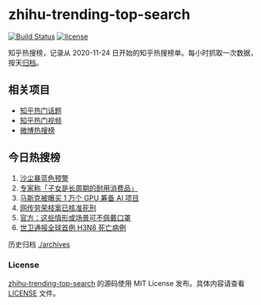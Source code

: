# zhihu-trending-top-search

[![Build Status](https://github.com/justjavac/zhihu-trending-top-search/workflows/ci/badge.svg?branch=main)](https://github.com/justjavac/zhihu-trending-top-search/actions)
[![license](https://img.shields.io/github/license/justjavac/zhihu-trending-top-search)](https://github.com/justjavac/zhihu-trending-top-search/blob/main/LICENSE)

知乎热搜榜，记录从 2020-11-24 日开始的知乎热搜榜单。每小时抓取一次数据，按天[归档](./archives)。

## 相关项目

- [知乎热门话题](https://github.com/justjavac/zhihu-trending-hot-questions)
- [知乎热门视频](https://github.com/justjavac/zhihu-trending-hot-video)
- [微博热搜榜](https://github.com/justjavac/weibo-trending-hot-search)

## 今日热搜榜

<!-- BEGIN -->
<!-- 最后更新时间 Thu Apr 13 2023 01:06:04 GMT+0800 (China Standard Time) -->

1. [沙尘暴蓝色预警](https://www.zhihu.com/search?q=%E6%B2%99%E5%B0%98%E6%9A%B4%E8%93%9D%E8%89%B2%E9%A2%84%E8%AD%A6)
1. [专家称「子女是长周期的耐用消费品」](https://www.zhihu.com/search?q=%E4%B8%93%E5%AE%B6%E7%A7%B0%E3%80%8C%E5%AD%90%E5%A5%B3%E6%98%AF%E9%95%BF%E5%91%A8%E6%9C%9F%E7%9A%84%E8%80%90%E7%94%A8%E6%B6%88%E8%B4%B9%E5%93%81%E3%80%8D)
1. [马斯克被曝买 1 万个 GPU 筹备 AI 项目](https://www.zhihu.com/search?q=%E9%A9%AC%E6%96%AF%E5%85%8B%E8%A2%AB%E6%9B%9D%E4%B9%B0%201%20%E4%B8%87%E4%B8%AA%20GPU%20%E7%AD%B9%E5%A4%87%20AI%20%E9%A1%B9%E7%9B%AE)
1. [网传劳荣枝案已核准死刑](https://www.zhihu.com/search?q=%E7%BD%91%E4%BC%A0%E5%8A%B3%E8%8D%A3%E6%9E%9D%E6%A1%88%E5%B7%B2%E6%A0%B8%E5%87%86%E6%AD%BB%E5%88%91)
1. [官方：这些情形或场景可不佩戴口罩](https://www.zhihu.com/search?q=%E5%AE%98%E6%96%B9%EF%BC%9A%E8%BF%99%E4%BA%9B%E6%83%85%E5%BD%A2%E6%88%96%E5%9C%BA%E6%99%AF%E5%8F%AF%E4%B8%8D%E4%BD%A9%E6%88%B4%E5%8F%A3%E7%BD%A9)
1. [世卫通报全球首例 H3N8 死亡病例](https://www.zhihu.com/search?q=%E4%B8%96%E5%8D%AB%E9%80%9A%E6%8A%A5%E5%85%A8%E7%90%83%E9%A6%96%E4%BE%8B%20H3N8%20%E6%AD%BB%E4%BA%A1%E7%97%85%E4%BE%8B)

<!-- END -->

历史归档 [./archives](./archives)

### License

[zhihu-trending-top-search](https://github.com/justjavac/zhihu-trending-top-search) 的源码使用 MIT License
发布。具体内容请查看 [LICENSE](./LICENSE) 文件。
